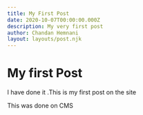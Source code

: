 ```yaml
---
title: My First Post
date: 2020-10-07T00:00:00.000Z
description: My very first post
author: Chandan Hemnani
layout: layouts/post.njk
---
```

# My first Post

I have done it .This is my first post on the  site

This was done on CMS